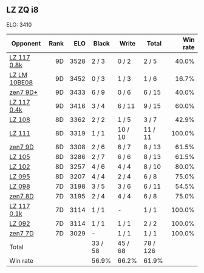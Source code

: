 ## LZ ZQ i8 ##

ELO: 3410

Opponent | Rank | ELO | Black | Write | Total | Win rate
---------|-----:|----:|-------|-------|-------|-------:
[LZ 117 0.8k](LZ%20117%200.8k.md) | 9D | 3528 | 2 / 3 | 0 / 2 | 2 / 5 | 40.0%
[LZ LM 10BE08](LZ%20LM%2010BE08.md) | 9D | 3452 | 0 / 3 | 1 / 3 | 1 / 6 | 16.7%
[zen7 9D+](zen7%209D+.md) | 9D | 3433 | 6 / 9 | 0 / 6 | 6 / 15 | 40.0%
[LZ 117 0.4k](LZ%20117%200.4k.md) | 9D | 3416 | 3 / 4 | 6 / 11 | 9 / 15 | 60.0%
[LZ 108](LZ%20108.md) | 8D | 3362 | 2 / 2 | 1 / 5 | 3 / 7 | 42.9%
[LZ 111](LZ%20111.md) | 8D | 3319 | 1 / 1 | 10 / 10 | 11 / 11 | 100.0%
[zen7 9D](zen7%209D.md) | 8D | 3308 | 2 / 6 | 6 / 7 | 8 / 13 | 61.5%
[LZ 105](LZ%20105.md) | 8D | 3286 | 2 / 7 | 6 / 6 | 8 / 13 | 61.5%
[LZ 102](LZ%20102.md) | 8D | 3257 | 4 / 6 | 4 / 4 | 8 / 10 | 80.0%
[LZ 095](LZ%20095.md) | 8D | 3207 | 4 / 4 | 2 / 4 | 6 / 8 | 75.0%
[LZ 098](LZ%20098.md) | 7D | 3198 | 3 / 5 | 3 / 6 | 6 / 11 | 54.5%
[zen7 8D](zen7%208D.md) | 7D | 3195 | 2 / 4 | 4 / 4 | 6 / 8 | 75.0%
[LZ 117 0.1k](LZ%20117%200.1k.md) | 7D | 3114 | 1 / 1 | - | 1 / 1 | 100.0%
[LZ 092](LZ%20092.md) | 7D | 3114 | 1 / 1 | 1 / 1 | 2 / 2 | 100.0%
[zen7 7D](zen7%207D.md) | 7D | 3029 | - | 1 / 1 | 1 / 1 | 100.0%
Total | | | 33 / 58 | 45 / 68 | 78 / 126 | 
Win rate| | | 56.9% | 66.2% | 61.9% | 
